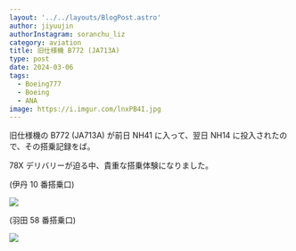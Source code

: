 ```yaml
---
layout: '../../layouts/BlogPost.astro'
author: jiyuujin
authorInstagram: soranchu_liz
category: aviation
title: 旧仕様機 B772 (JA713A)
type: post
date: 2024-03-06
tags:
  - Boeing777
  - Boeing
  - ANA
image: https://i.imgur.com/lnxPB4I.jpg
---
```


旧仕様機の B772 (JA713A) が前日 NH41 に入って、翌日 NH14 に投入されたので、その搭乗記録をば。

78X デリバリーが迫る中、貴重な搭乗体験になりました。

(伊丹 10 番搭乗口)

![](/assets/img/20240306/JA713A_1.JPG)

(羽田 58 番搭乗口)

![](/assets/img/20240306/JA713A_3.JPG)
